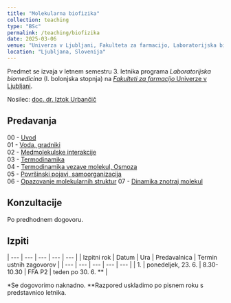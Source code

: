 ```yaml
---
title: "Molekularna biofizika"
collection: teaching
type: "BSc"
permalink: /teaching/biofizika
date: 2025-03-06
venue: "Univerza v Ljubljani, Fakulteta za farmacijo, Laboratorijska biomedicina"
location: "Ljubljana, Slovenija"
---
```


Predmet se izvaja v letnem semestru 3. letnika programa *Laboratorijska biomedicina* (I. bolonjska stopnja) na [*Fakulteti za farmacijo* Univerze v Ljubljani](http://www.ffa.uni-lj.si).  

Nosilec: [doc. dr. Iztok Urbančič](/team/UrbancicIztok)  


Predavanja
----
00 - [Uvod](/files/teaching/biofizika/2025/00_uvod.pdf)  
01 - [Voda, gradniki](/files/teaching/biofizika/2025/01_voda-gradniki.pdf)  
02 - [Medmolekulske interakcije](/files/teaching/biofizika/2025/02_interakcije.pdf)  
03 - [Termodinamika](/files/teaching/biofizika/2025/03_termodinamika.pdf)  
04 - [Termodinamika vezave molekul, Osmoza](/files/teaching/biofizika/2025/04_termodinamika-vezave_osmoza.pdf)  
05 - [Površinski pojavi, samoorganizacija](/files/teaching/biofizika/2025/05_povrsine-samoorganizacija.pdf)  
06 - [Opazovanje molekularnih struktur](/files/teaching/biofizika/2025/06_opazovanje-struktur.pdf) 
07 - [Dinamika znotraj molekul](/files/teaching/biofizika/2025/07_dinamika-znotraj-molekul.pdf)  
<!-- 
08 - [Gibanje delcev in molekul](/files/teaching/biofizika/2023/08_gibanje.pdf)  
09 - [Ločevanje delcev](/files/teaching/biofizika/2023/09_locevanje.pdf)  
10 - [Osmoza](/files/teaching/biofizika/2023/10_osmoza.pdf)  
11 - [Membranski potencial](/files/teaching/biofizika/2023/11_membranski-potencial.pdf)  
12 - [Ponovitev osnov](/files/teaching/biofizika/2023/12_zakljucek.pdf)    
-->


Konzultacije
----
Po predhodnem dogovoru.


Izpiti
----

| --- | --- | --- | --- | --- |
| Izpitni rok | Datum | Ura | Predavalnica | Termin ustnih zagovorov |
| --- | --- | --- | --- | --- |
| 1. | ponedeljek, 23. 6. | 8.30-10.30 | FFA P2 | teden po 30. 6. ** |
<!-- | 2. | petek, 16. 2. | 13.00-15.00 | Ilirija, Tržaška c. 32 | 27./28. 2.** | 
| 3. | torek, 7. 5. | 15.00* | * | * |
| 4. | torek, 4. 6. | 13.00* | * | * |-->

*Se dogovorimo naknadno.
**Razpored uskladimo po pisnem roku s predstavnico letnika. 